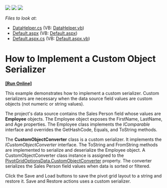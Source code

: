 <!-- default badges list -->
![](https://img.shields.io/endpoint?url=https://codecentral.devexpress.com/api/v1/VersionRange/128577591/13.1.4%2B)
[![](https://img.shields.io/badge/Open_in_DevExpress_Support_Center-FF7200?style=flat-square&logo=DevExpress&logoColor=white)](https://supportcenter.devexpress.com/ticket/details/E2878)
[![](https://img.shields.io/badge/📖_How_to_use_DevExpress_Examples-e9f6fc?style=flat-square)](https://docs.devexpress.com/GeneralInformation/403183)
<!-- default badges end -->
<!-- default file list -->
*Files to look at*:

* [DataHelper.cs](./CS/ASPxPivotGrid_CustomObjectConverter/DataHelper.cs) (VB: [DataHelper.vb](./VB/ASPxPivotGrid_CustomObjectConverter/DataHelper.vb))
* [Default.aspx](./CS/ASPxPivotGrid_CustomObjectConverter/Default.aspx) (VB: [Default.aspx](./VB/ASPxPivotGrid_CustomObjectConverter/Default.aspx))
* [Default.aspx.cs](./CS/ASPxPivotGrid_CustomObjectConverter/Default.aspx.cs) (VB: [Default.aspx.vb](./VB/ASPxPivotGrid_CustomObjectConverter/Default.aspx.vb))
<!-- default file list end -->
# How to Implement a Custom Object Serializer
<!-- run online -->
**[[Run Online]](https://codecentral.devexpress.com/e2878/)**
<!-- run online end -->


This example demonstrates how to implement a custom serializer. Custom serializers are necessary when the data source field values are custom objects (not numeric or string values).

The project's data source contains the Sales Person field whose values are **Employee** objects. The Employee object exposes the FirstName, LastName, and Age properties. The Employee class implements the _IComparable_ interface and overrides the GetHashCode, Equals, and ToString methods.

The **CustomObjectConverter** class is a custom serializer. It implements the _ICustomObjectConverter_ interface. The ToString and FromString methods are implemented to serialize and deserialize the Employee object. A CustomObjectConverter class instance is assigned to the [PivotGridOptionsData.CustomObjectConverter](https://docs.devexpress.com/CoreLibraries/DevExpress.XtraPivotGrid.PivotGridOptionsData.CustomObjectConverter) property. The converter serializes the Sales Person field values when data is sorted or filtered. 

Click the Save and Load buttons to save the pivot grid layout to a string and restore it. Save and Restore actions uses a custom serializer.
